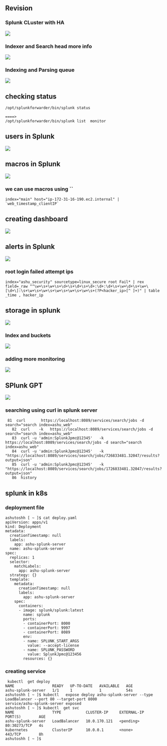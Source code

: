 ## Revision 

### Splunk CLuster with HA 

<img src="cls.png">

### Indexer and Search head more info 

<img src="searchh.png">

### Indexing and Parsing queue 

<img src="q1.png">

## checking status

```
/opt/splunkforwarder/bin/splunk status

====>
/opt/splunkforwarder/bin/splunk list  monitor
```

## users in Splunk 

<img src="spu.png">

## macros in Splunk 

<img src="mc1.png">

### we can use macros using ``

```
index="main" host="ip-172-31-16-190.ec2.internal" | `web_timestamp_clientIP`
```

## creating dashboard 

<img src="dash1.png">

## alerts in Splunk 

<img src="alt.png">

### root login failed attempt ips 

```
index="ashu_security" sourcetype=linux_secure root Fail* | rex field=_raw "^\w+\s+\w+\s+\d+\s+\d+\s+\d+:\d+:\d+\s+\w+\d+\s+\w+\[\d+\]:\s+\w+\s+\w+\s+\w+\s+\w+\s+\w+\s+(?P<hacker_ip>[^ ]+)" | table _time , hacker_ip
```

## storage in splunk 

<img src="st1.png">

### Index and buckets 

<img src="idb.png">

### adding more monitoring 

<img src="adm.png">

## SPlunk GPT 

<img src="spg1.png">

### searching using curl in splunk server

```
 81  curl       https://localhost:8089/services/search/jobs -d search="search index=ashu_web"
   82  curl    -k   https://localhost:8089/services/search/jobs -d search="search index=ashu_web"
   83  curl -u 'admin:SplunkJpmc@12345'   -k   https://localhost:8089/services/search/jobs -d search="search index=ashu_web"
   84  curl -u 'admin:SplunkJpmc@12345'   -k   "https://localhost:8089/services/search/jobs/726833481.32047/results?output=json" 
   85  curl -u 'admin:SplunkJpmc@12345'   -k   "https://localhost:8089/services/search/jobs/1726833481.32047/results?output=json" 
   86  history 
```

## splunk in k8s 

### deployment file 
```
ashutoshh [ ~ ]$ cat deploy.yaml 
apiVersion: apps/v1
kind: Deployment
metadata:
  creationTimestamp: null
  labels:
    app: ashu-splunk-server
  name: ashu-splunk-server
spec:
  replicas: 1
  selector:
    matchLabels:
      app: ashu-splunk-server
  strategy: {}
  template:
    metadata:
      creationTimestamp: null
      labels:
        app: ashu-splunk-server
    spec:
      containers:
      - image: splunk/splunk:latest
        name: splunk
        ports:
        - containerPort: 8000
        - containerPort: 9997
        - containerPort: 8089
        env:
        - name: SPLUNK_START_ARGS
          value: --accept-license
        - name: SPLUNK_PASSWORD
          value: SplunkJpmc@123456
        resources: {}
```


### creating service 

```
 kubectl  get deploy 
NAME                 READY   UP-TO-DATE   AVAILABLE   AGE
ashu-splunk-server   1/1     1            1           54s
ashutoshh [ ~ ]$ kubectl   expose deploy ashu-splunk-server --type LoadBalancer --port 80 --target-port 8000 
service/ashu-splunk-server exposed
ashutoshh [ ~ ]$ kubectl  get svc
NAME                 TYPE           CLUSTER-IP     EXTERNAL-IP   PORT(S)        AGE
ashu-splunk-server   LoadBalancer   10.0.170.121   <pending>     80:30273/TCP   4s
kubernetes           ClusterIP      10.0.0.1       <none>        443/TCP        8h
ashutoshh [ ~ ]$ 


```